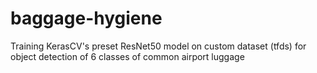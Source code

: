 # baggage-hygiene
Training KerasCV's preset ResNet50 model on custom dataset (tfds) for object detection of 6 classes of common airport luggage
